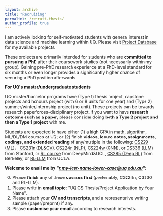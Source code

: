 ```yaml
---
layout: archive
title: "Recruiting"
permalink: /recruit-thesis/
author_profile: true
---
```


I am actively looking for self-motivated students with general interest in data science and machine learning within UQ. Please visit <a href="https://student.eait.uq.edu.au/projects/?semester_id%5B%5D=7520&school_id%5B%5D=itee&q=&sendButton=" target="_blank"> Project Database</a> for my available projects.

These projects are primarily intended for students who are **committed to pursuing a PhD** after their coursework studies (not necessarily within my group). Gaining pre-PhD research experience at a PhD-level standard for six months or even longer provides a significantly higher chance of securing a PhD position afterwards.

**For UQ's master/undergraduate students**

UQ master/bachelor programs have (Type 1) thesis project, capstone projects and honours project (with 6 or 8 units for one year) and (Type 2) summer/winter/internship project (no unit). These projects can be towards research paper/cross-disciplinary project. If you want to have **research outcome such as a paper**, please consider doing **both a Type 2 project and then a Type 1 project** with me. 
  
Students are expected to have either (1) a high GPA in math, algorithm, ML/DL/DM courses at UQ; or (2) finish **videos, lecure notes, assignments, codings, and extended reading** of any/multiple in the following: <a href="https://www.youtube.com/playlist?list=PLoROMvodv4rMiGQp3WXShtMGgzqpfVfbU" target="_blank"> CS229 (ML)</a>，<a href="https://www.youtube.com/playlist?list=PLoROMvodv4rOmsNzYBMe0gJY2XS8AQg16" target="_blank"> CS231n (DL&CV)</a>, <a href="https://www.youtube.com/playlist?list=PLoROMvodv4rOaMFbaqxPDoLWjDaRAdP9D" target="_blank"> CS224n (NLP)</a>, <a href="https://www.youtube.com/playlist?list=PLoROMvodv4rPLKxIpqhjhPgdQy7imNkDn" target="_blank"> CS224w (GNN)</a>, or <a href="https://stanford-cs336.github.io/" target="_blank"> CS336 (LLM)</a> from Stanford, or <a href="https://www.youtube.com/playlist?list=PLqYmG7hTraZDM-OYHWgPebj2MfCFzFObQ" target="_blank"> RL course</a> from DeepMind&UCL, <a href="https://www.youtube.com/playlist?list=PL_iWQOsE6TfXxKgI1GgyV1B_Xa0DxE5eH" target="_blank"> CS285 (Deep RL)</a> from Berkeley, or <a href="https://www.youtube.com/playlist?list=PLir0BWtR5vRp5dqaouyMU-oTSzaU5LK9r" target="_blank"> RL-LLM</a> from UCLA.

**Welcome to email me by *"r.my-last-name-lower-case@uq.edu.au"*:**

0. Please **finish** any of these **courses first** (preferrably, CS224n, CS336 and RL-LLM).
1. Please write in **email topic**: "UQ CS Thesis/Project Application by Your Name".
2. Please attach your **CV and transcripts**, and a representative writing sample (paper/preprint) if any.
3. Please **customise your email** according to research interests.